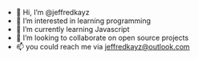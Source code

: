 - 👋 Hi, I’m @jeffredkayz
- 👀 I’m interested in learning programming 
- 🌱 I’m currently learning Javascript 
- 💞️ I’m looking to collaborate on open source projects 
- 📫 you could reach me via jeffredkayz@outlook.com

<!---
jeffredkayz/jeffredkayz is a ✨ special ✨ repository because its `README.md` (this file) appears on your GitHub profile.
You can click the Preview link to take a look at your changes.
--->
